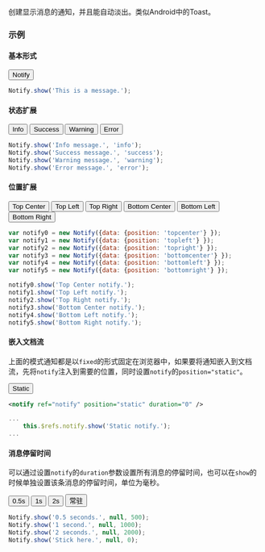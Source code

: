 创建显示消息的通知，并且能自动淡出。类似Android中的Toast。

### 示例
#### 基本形式

<div class="m-example" id="j-example1"><button class="u-btn u-btn-primary">Notify</button></div>

```javascript
Notify.show('This is a message.');
```

#### 状态扩展

<div class="m-example" id="j-example2">
<button class="u-btn u-btn-info">Info</button>
<button class="u-btn u-btn-success">Success</button>
<button class="u-btn u-btn-warning">Warning</button>
<button class="u-btn u-btn-error">Error</button>
</div>

```javascript
Notify.show('Info message.', 'info');
Notify.show('Success message.', 'success');
Notify.show('Warning message.', 'warning');
Notify.show('Error message.', 'error');
```

#### 位置扩展

<div class="m-example" id="j-example3">
<button class="u-btn">Top Center</button>
<button class="u-btn">Top Left</button>
<button class="u-btn">Top Right</button>
<button class="u-btn">Bottom Center</button>
<button class="u-btn">Bottom Left</button>
<button class="u-btn">Bottom Right</button>
</div>

```javascript
var notify0 = new Notify({data: {position: 'topcenter'} });
var notify1 = new Notify({data: {position: 'topleft'} });
var notify2 = new Notify({data: {position: 'topright'} });
var notify3 = new Notify({data: {position: 'bottomcenter'} });
var notify4 = new Notify({data: {position: 'bottomleft'} });
var notify5 = new Notify({data: {position: 'bottomright'} });

notify0.show('Top Center notify.');
notify1.show('Top Left notify.');
notify2.show('Top Right notify.');
notify3.show('Bottom Center notify.');
notify4.show('Bottom Left notify.');
notify5.show('Bottom Right notify.');
```

#### 嵌入文档流

上面的模式通知都是以`fixed`的形式固定在浏览器中，如果要将通知嵌入到文档流，先将`notify`注入到需要的位置，同时设置`notify`的`position="static"`。

<div class="m-example" id="j-example4"><button class="u-btn u-btn-primary">Static</button></div>

```xml
<notify ref="notify" position="static" duration="0" />
```

```javascript
...
    this.$refs.notify.show('Static notify.');
...
```

#### 消息停留时间

可以通过设置`notify`的`duration`参数设置所有消息的停留时间，也可以在`show`的时候单独设置该条消息的停留时间，单位为毫秒。

<div class="m-example" id="j-example5">
<button class="u-btn">0.5s</button>
<button class="u-btn">1s</button>
<button class="u-btn">2s</button>
<button class="u-btn">常驻</button>
</div>

```javascript
Notify.show('0.5 seconds.', null, 500);
Notify.show('1 second.', null, 1000);
Notify.show('2 seconds.', null, 2000);
Notify.show('Stick here.', null, 0);
```
